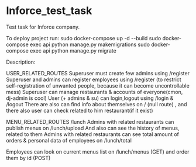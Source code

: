 # Inforce_test_task
Test task for Inforce company.

To deploy project run:
sudo docker-compose up -d --build
sudo docker-compose exec api python manage.py makemigrations
sudo docker-compose exec api python manage.py migrate

Description:

USER_RELATED_ROUTES
Superuser must create few admins using /register
Superuser and admins can register employees using /register (to restrict self-registration of unwanted people, because it can become uncontrollable mess)
Superuser can manage restaurants & accounts of everyone(cmon, dj-admin is cool)
User (+ admins & su) can login,logout using /login & /logout
There are also can find info about themselves on / (null route) , and there also user can check related to him restaurant(if it exist)

MENU_RELATED_ROUTES /lunch
Admins with related restaurants can publish menus on /lunch/upload 
And also can see the history of menus, related to them
Admins with related restaurants can see total amount of orders & personal data of employees on /lunch/total

Employees can look on current menus list on /lunch/menus (GET) and order them by id (POST)
